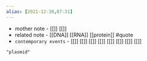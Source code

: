 ```yaml
---
alias: [2021-12-30,07:31]
---
```

- mother note - [[]] [[]]
- related note - [[DNA]] [[RNA]] [[protein]] #quote 
- `contemporary events` - [[]] [[]] [[]] [[]] [[]] [[]] [[]] [[]]


```query
"plasmid"
```
